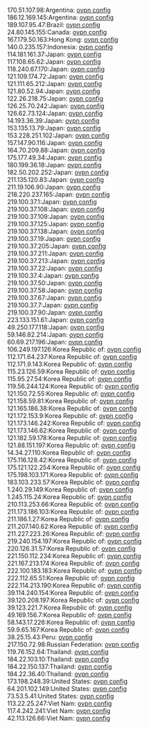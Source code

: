 170.51.107.98:Argentina: [ovpn config](vpn/170_51_107_98.ovpn)  
186.12.169.145:Argentina: [ovpn config](vpn/186_12_169_145.ovpn)  
189.107.95.47:Brazil: [ovpn config](vpn/189_107_95_47.ovpn)  
24.80.145.155:Canada: [ovpn config](vpn/24_80_145_155.ovpn)  
167.179.50.163:Hong Kong: [ovpn config](vpn/167_179_50_163.ovpn)  
140.0.235.157:Indonesia: [ovpn config](vpn/140_0_235_157.ovpn)  
114.181.161.37:Japan: [ovpn config](vpn/114_181_161_37.ovpn)  
117.108.65.62:Japan: [ovpn config](vpn/117_108_65_62.ovpn)  
118.240.67.170:Japan: [ovpn config](vpn/118_240_67_170.ovpn)  
121.109.174.72:Japan: [ovpn config](vpn/121_109_174_72.ovpn)  
121.111.65.212:Japan: [ovpn config](vpn/121_111_65_212.ovpn)  
121.80.52.94:Japan: [ovpn config](vpn/121_80_52_94.ovpn)  
122.26.218.75:Japan: [ovpn config](vpn/122_26_218_75.ovpn)  
126.25.70.242:Japan: [ovpn config](vpn/126_25_70_242.ovpn)  
126.62.73.124:Japan: [ovpn config](vpn/126_62_73_124.ovpn)  
14.193.36.39:Japan: [ovpn config](vpn/14_193_36_39.ovpn)  
153.135.13.79:Japan: [ovpn config](vpn/153_135_13_79.ovpn)  
153.228.251.102:Japan: [ovpn config](vpn/153_228_251_102.ovpn)  
157.147.90.116:Japan: [ovpn config](vpn/157_147_90_116.ovpn)  
164.70.209.88:Japan: [ovpn config](vpn/164_70_209_88.ovpn)  
175.177.49.34:Japan: [ovpn config](vpn/175_177_49_34.ovpn)  
180.199.36.18:Japan: [ovpn config](vpn/180_199_36_18.ovpn)  
182.50.202.252:Japan: [ovpn config](vpn/182_50_202_252.ovpn)  
211.135.120.83:Japan: [ovpn config](vpn/211_135_120_83.ovpn)  
211.19.106.90:Japan: [ovpn config](vpn/211_19_106_90.ovpn)  
218.220.237.165:Japan: [ovpn config](vpn/218_220_237_165.ovpn)  
219.100.37.1:Japan: [ovpn config](vpn/219_100_37_1.ovpn)  
219.100.37.108:Japan: [ovpn config](vpn/219_100_37_108.ovpn)  
219.100.37.109:Japan: [ovpn config](vpn/219_100_37_109.ovpn)  
219.100.37.125:Japan: [ovpn config](vpn/219_100_37_125.ovpn)  
219.100.37.138:Japan: [ovpn config](vpn/219_100_37_138.ovpn)  
219.100.37.19:Japan: [ovpn config](vpn/219_100_37_19.ovpn)  
219.100.37.205:Japan: [ovpn config](vpn/219_100_37_205.ovpn)  
219.100.37.211:Japan: [ovpn config](vpn/219_100_37_211.ovpn)  
219.100.37.213:Japan: [ovpn config](vpn/219_100_37_213.ovpn)  
219.100.37.22:Japan: [ovpn config](vpn/219_100_37_22.ovpn)  
219.100.37.4:Japan: [ovpn config](vpn/219_100_37_4.ovpn)  
219.100.37.50:Japan: [ovpn config](vpn/219_100_37_50.ovpn)  
219.100.37.58:Japan: [ovpn config](vpn/219_100_37_58.ovpn)  
219.100.37.67:Japan: [ovpn config](vpn/219_100_37_67.ovpn)  
219.100.37.7:Japan: [ovpn config](vpn/219_100_37_7.ovpn)  
219.100.37.90:Japan: [ovpn config](vpn/219_100_37_90.ovpn)  
223.133.151.61:Japan: [ovpn config](vpn/223_133_151_61.ovpn)  
49.250.177.118:Japan: [ovpn config](vpn/49_250_177_118.ovpn)  
59.146.82.214:Japan: [ovpn config](vpn/59_146_82_214.ovpn)  
60.69.217.196:Japan: [ovpn config](vpn/60_69_217_196.ovpn)  
106.249.197.126:Korea Republic of: [ovpn config](vpn/106_249_197_126.ovpn)  
112.171.64.237:Korea Republic of: [ovpn config](vpn/112_171_64_237.ovpn)  
112.171.9.143:Korea Republic of: [ovpn config](vpn/112_171_9_143.ovpn)  
115.23.126.59:Korea Republic of: [ovpn config](vpn/115_23_126_59.ovpn)  
115.95.27.54:Korea Republic of: [ovpn config](vpn/115_95_27_54.ovpn)  
119.56.244.124:Korea Republic of: [ovpn config](vpn/119_56_244_124.ovpn)  
121.150.72.55:Korea Republic of: [ovpn config](vpn/121_150_72_55.ovpn)  
121.158.59.81:Korea Republic of: [ovpn config](vpn/121_158_59_81.ovpn)  
121.165.186.38:Korea Republic of: [ovpn config](vpn/121_165_186_38.ovpn)  
121.172.153.9:Korea Republic of: [ovpn config](vpn/121_172_153_9.ovpn)  
121.173.146.242:Korea Republic of: [ovpn config](vpn/121_173_146_242.ovpn)  
121.173.146.62:Korea Republic of: [ovpn config](vpn/121_173_146_62.ovpn)  
121.182.59.178:Korea Republic of: [ovpn config](vpn/121_182_59_178.ovpn)  
121.88.151.197:Korea Republic of: [ovpn config](vpn/121_88_151_197.ovpn)  
14.34.27.110:Korea Republic of: [ovpn config](vpn/14_34_27_110.ovpn)  
175.116.128.42:Korea Republic of: [ovpn config](vpn/175_116_128_42.ovpn)  
175.121.122.254:Korea Republic of: [ovpn config](vpn/175_121_122_254.ovpn)  
175.198.103.171:Korea Republic of: [ovpn config](vpn/175_198_103_171.ovpn)  
183.103.233.57:Korea Republic of: [ovpn config](vpn/183_103_233_57.ovpn)  
1.240.29.149:Korea Republic of: [ovpn config](vpn/1_240_29_149.ovpn)  
1.245.115.24:Korea Republic of: [ovpn config](vpn/1_245_115_24.ovpn)  
210.113.253.66:Korea Republic of: [ovpn config](vpn/210_113_253_66.ovpn)  
211.173.186.103:Korea Republic of: [ovpn config](vpn/211_173_186_103.ovpn)  
211.186.1.27:Korea Republic of: [ovpn config](vpn/211_186_1_27.ovpn)  
211.207.140.62:Korea Republic of: [ovpn config](vpn/211_207_140_62.ovpn)  
211.227.223.26:Korea Republic of: [ovpn config](vpn/211_227_223_26.ovpn)  
219.240.154.197:Korea Republic of: [ovpn config](vpn/219_240_154_197.ovpn)  
220.126.31.57:Korea Republic of: [ovpn config](vpn/220_126_31_57.ovpn)  
221.150.112.234:Korea Republic of: [ovpn config](vpn/221_150_112_234.ovpn)  
221.167.213.174:Korea Republic of: [ovpn config](vpn/221_167_213_174.ovpn)  
222.100.183.183:Korea Republic of: [ovpn config](vpn/222_100_183_183.ovpn)  
222.112.65.51:Korea Republic of: [ovpn config](vpn/222_112_65_51.ovpn)  
222.114.213.190:Korea Republic of: [ovpn config](vpn/222_114_213_190.ovpn)  
39.114.240.154:Korea Republic of: [ovpn config](vpn/39_114_240_154.ovpn)  
39.120.208.197:Korea Republic of: [ovpn config](vpn/39_120_208_197.ovpn)  
39.123.221.7:Korea Republic of: [ovpn config](vpn/39_123_221_7.ovpn)  
49.169.156.7:Korea Republic of: [ovpn config](vpn/49_169_156_7.ovpn)  
58.143.17.226:Korea Republic of: [ovpn config](vpn/58_143_17_226.ovpn)  
59.9.65.167:Korea Republic of: [ovpn config](vpn/59_9_65_167.ovpn)  
38.25.15.43:Peru: [ovpn config](vpn/38_25_15_43.ovpn)  
217.150.72.98:Russian Federation: [ovpn config](vpn/217_150_72_98.ovpn)  
119.76.152.64:Thailand: [ovpn config](vpn/119_76_152_64.ovpn)  
184.22.103.10:Thailand: [ovpn config](vpn/184_22_103_10.ovpn)  
184.22.150.137:Thailand: [ovpn config](vpn/184_22_150_137.ovpn)  
184.22.36.40:Thailand: [ovpn config](vpn/184_22_36_40.ovpn)  
173.198.248.39:United States: [ovpn config](vpn/173_198_248_39.ovpn)  
64.201.102.149:United States: [ovpn config](vpn/64_201_102_149.ovpn)  
73.53.5.41:United States: [ovpn config](vpn/73_53_5_41.ovpn)  
113.22.25.247:Viet Nam: [ovpn config](vpn/113_22_25_247.ovpn)  
117.4.242.241:Viet Nam: [ovpn config](vpn/117_4_242_241.ovpn)  
42.113.126.66:Viet Nam: [ovpn config](vpn/42_113_126_66.ovpn)  
